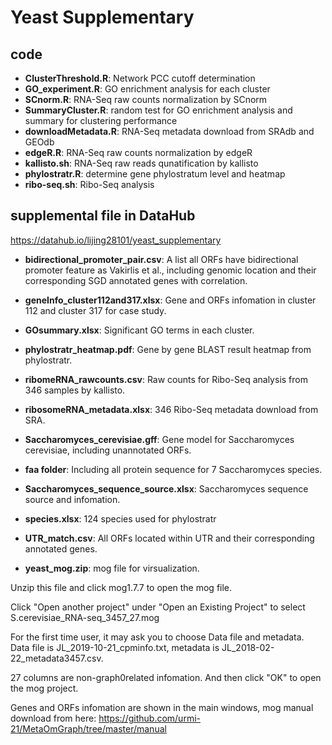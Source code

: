 # Yeast Supplementary

## code

   - **ClusterThreshold.R**:  Network PCC cutoff determination
   - **GO_experiment.R**: GO enrichment analysis for each cluster
   - **SCnorm.R**: RNA-Seq raw counts normalization by SCnorm
   - **SummaryCluster.R**: random test for GO enrichment analysis and summary for clustering performance
   - **downloadMetadata.R**: RNA-Seq metadata download from SRAdb and GEOdb
   - **edgeR.R**: RNA-Seq raw counts normalization by edgeR
   - **kallisto.sh**: RNA-Seq raw reads qunatification by kallisto
   - **phylostratr.R**: determine gene phylostratum level and heatmap
   - **ribo-seq.sh**: Ribo-Seq analysis
   
 ## supplemental file in DataHub
 
   <https://datahub.io/lijing28101/yeast_supplementary>
 
 - **bidirectional_promoter_pair.csv**:
A list all ORFs have bidirectional promoter feature as Vakirlis et al., including genomic location and their corresponding SGD annotated genes with correlation.

 - **geneInfo_cluster112and317.xlsx**:
Gene and ORFs infomation in cluster 112 and cluster 317 for case study.

 - **GOsummary.xlsx**:
Significant GO terms in each cluster. 

 - **phylostratr_heatmap.pdf**:
Gene by gene BLAST result heatmap from phylostratr.

 - **ribomeRNA_rawcounts.csv**:
Raw counts for Ribo-Seq analysis from 346 samples by kallisto.

 - **ribosomeRNA_metadata.xlsx**:
346 Ribo-Seq metadata download from SRA.

 - **Saccharomyces_cerevisiae.gff**:
Gene model for Saccharomyces cerevisiae, including unannotated ORFs.

 - **faa folder**:
Including all protein sequence for 7 Saccharomyces species.

 - **Saccharomyces_sequence_source.xlsx**:
Saccharomyces sequence source and infomation.

 - **species.xlsx**:
124 species used for phylostratr

 - **UTR_match.csv**:
All ORFs located within UTR and their corresponding annotated genes.

 - **yeast_mog.zip**:
mog file for virsualization. 

  Unzip this file and click mog1.7.7 to open the mog file.

  Click  "Open another project" under "Open an Existing Project" to select S.cerevisiae_RNA-seq_3457_27.mog

  For the first time user, it may ask you to choose Data file and metadata. Data file is JL_2019-10-21_cpminfo.txt, metadata is JL_2018-02-22_metadata3457.csv. 

  27 columns are non-graph0related infomation. And then click "OK" to open the mog project.

  Genes and ORFs infomation are shown in the main windows, mog manual download from here: https://github.com/urmi-21/MetaOmGraph/tree/master/manual

 
